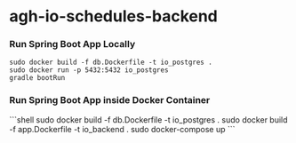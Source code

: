 # agh-io-schedules-backend

<h3>Run Spring Boot App Locally</h3>

```shell
sudo docker build -f db.Dockerfile -t io_postgres .
sudo docker run -p 5432:5432 io_postgres
gradle bootRun
```

<h3>Run Spring Boot App inside Docker Container</h3>
```shell
sudo docker build -f db.Dockerfile -t io_postgres .
sudo docker build -f app.Dockerfile -t io_backend .
sudo docker-compose up
```
